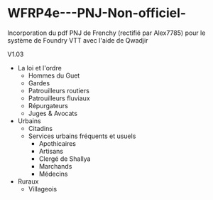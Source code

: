 # WFRP4e---PNJ-Non-officiel-
Incorporation du pdf PNJ de Frenchy (rectifié par Alex7785) pour le système de Foundry VTT avec l'aide de Qwadjir

V1.03
- La loi et l'ordre
  * Hommes du Guet
  * Gardes
  * Patrouilleurs routiers
  * Patrouilleurs fluviaux
  * Répurgateurs
  * Juges & Avocats
- Urbains
  * Citadins
  * Services urbains fréquents et usuels
    - Apothicaires
    - Artisans
    - Clergé de Shallya
    - Marchands
    - Médecins
- Ruraux
  * Villageois
